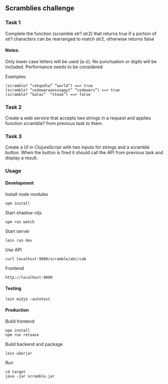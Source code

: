 ## Scramblies challenge

### Task 1
Complete the function (scramble str1 str2) that returns true if a portion of str1 characters can be rearranged to match str2, otherwise returns false

#### Notes:
Only lower case letters will be used (a-z). No punctuation or digits will be included.
Performance needs to be considered

Examples:

    (scramble? “rekqodlw” ”world”) ==> true
    (scramble? “cedewaraaossoqqyt” ”codewars”) ==> true
    (scramble? “katas”  “steak”) ==> false

### Task 2
Create a web service that accepts two strings in a request and applies function scramble? from previous task to them.

### Task 3
Create a UI in ClojureScript with two inputs for strings and a scramble button. When the button is fired it should call the API from previous task and display a result.


### Usage

#### Development

Install node modules

    npm install

Start shadow-cljs

    npm run watch


Start server

    lein run dev


Use API

    curl localhost:9090/scramble/abc/cab

Frontend

    http://localhost:9090


#### Testing

    lein midje :autotest


#### Production

Build frontend

    npm install
    npm run release

Build backend and package

    lein uberjar

Run

    cd target
    java -jar scramble.jar
